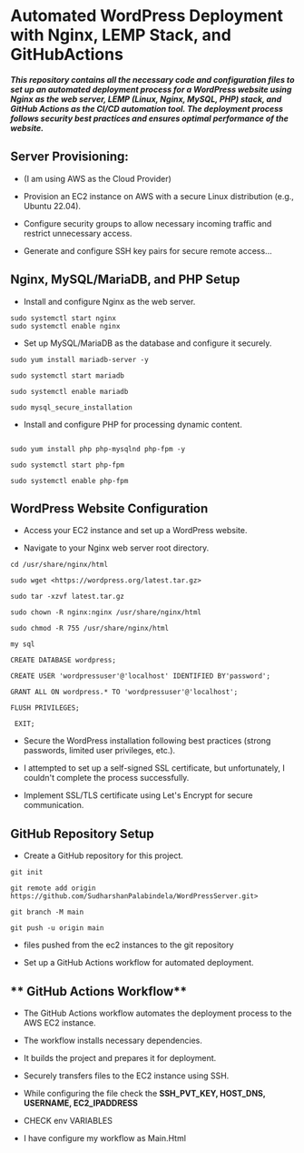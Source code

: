 # **Automated WordPress Deployment with Nginx, LEMP Stack, and GitHubActions**

_**This repository contains all the necessary code and configuration files
to set up an automated deployment process for a WordPress website using
Nginx as the web server, LEMP (Linux, Nginx, MySQL, PHP) stack, and
GitHub Actions as the CI/CD automation tool. The deployment process
follows security best practices and ensures optimal performance of the
website.**_

## **Server Provisioning:**

-   (I am using AWS as the Cloud Provider)

-   Provision an EC2 instance on AWS with a secure Linux distribution
    (e.g., Ubuntu 22.04).

-   Configure security groups to allow necessary incoming traffic and
    restrict unnecessary access.

-   Generate and configure SSH key pairs for secure remote access...

## **Nginx, MySQL/MariaDB, and PHP Setup**

-   Install and configure Nginx as the web server.

```{=html}
sudo systemctl start nginx
sudo systemctl enable nginx
```
-   Set up MySQL/MariaDB as the database and configure it securely.

```{=html}
sudo yum install mariadb-server -y

sudo systemctl start mariadb

sudo systemctl enable mariadb

sudo mysql_secure_installation
```
-   Install and configure PHP for processing dynamic content.

```{=html}

sudo yum install php php-mysqlnd php-fpm -y

sudo systemctl start php-fpm

sudo systemctl enable php-fpm
```
## **WordPress Website Configuration**
-   Access your EC2 instance and set up a WordPress website.

-   Navigate to your Nginx web server root directory.

```{=html}
cd /usr/share/nginx/html

sudo wget <https://wordpress.org/latest.tar.gz>

sudo tar -xzvf latest.tar.gz

sudo chown -R nginx:nginx /usr/share/nginx/html

sudo chmod -R 755 /usr/share/nginx/html
```
```{=html}
my sql 
```
```{=html}
CREATE DATABASE wordpress;

CREATE USER 'wordpressuser'@'localhost' IDENTIFIED BY'password';

GRANT ALL ON wordpress.* TO 'wordpressuser'@'localhost';

FLUSH PRIVILEGES;

 EXIT;

```
-   Secure the WordPress installation following best practices (strong
    passwords, limited user privileges, etc.).

-   I attempted to set up a self-signed SSL certificate, but
    unfortunately, I couldn't complete the process successfully.

-   Implement SSL/TLS certificate using Let\'s Encrypt for secure
    communication.

## **GitHub Repository Setup**

-   Create a GitHub repository for this project.

```{=html}
git init

git remote add origin https://github.com/SudharshanPalabindela/WordPressServer.git> 

git branch -M main

git push -u origin main
```

-   files pushed from the ec2 instances to the git repository

-   Set up a GitHub Actions workflow for automated deployment.

## ** GitHub Actions Workflow**

-   The GitHub Actions workflow automates the deployment process to the
    AWS EC2 instance.

-   The workflow installs necessary dependencies.

-   It builds the project and prepares it for deployment.

-   Securely transfers files to the EC2 instance using SSH.
-   While configuring the file check the **SSH_PVT_KEY, HOST_DNS, USERNAME, EC2_IPADDRESS**
-   CHECK env VARIABLES
-   I have configure my workflow as Main.Html

